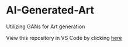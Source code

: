 # AI-Generated-Art
Utilizing GANs for Art generation 

View this repository in VS Code by clicking [here](https://github1s.com/faizancodes/AI-Generated-Art)
